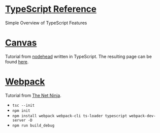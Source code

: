 # [TypeScript Reference](typescript)

Simple Overview of TypeScript Features

# [Canvas](canvas)

Tutorial from [nodehead](https://www.youtube.com/watch?v=eL1X8urHJmA&list=PLkyEadCJGLm0tPLdUnRRZ3WQYH50TvzUQ) written in TypeScript.
The resulting page can be found [here](https://christopher-besch.github.io/typescript_reference/canvas/out/index.html).

# [Webpack](webpack)

Tutorial from [The Net Ninja](https://www.youtube.com/watch?v=sOUhEJeJ-kI&list=PL4cUxeGkcC9hOkGbwzgYFmaxB0WiduYJC).

-   `tsc --init`
-   `npm init`
-   `npm install webpack webpack-cli ts-loader typescript webpack-dev-server -D`
-   `npm run build_debug`
